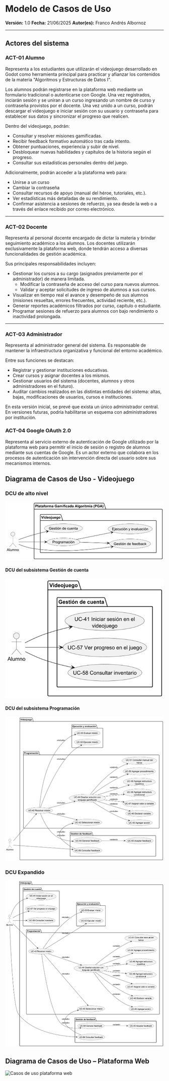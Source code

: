 # Modelo de Casos de Uso

**Versión:** 1.0
**Fecha:** 21/06/2025
**Autor(es):** Franco Andrés Albornoz

---

## Actores del sistema

### ACT-01 Alumno

Representa a los estudiantes que utilizarán el videojuego desarrollado en Godot como herramienta principal para practicar y afianzar los contenidos de la materia "Algoritmos y Estructuras de Datos I".

Los alumnos podrán registrarse en la plataforma web mediante un formulario tradicional o autenticarse con Google. Una vez registrados, inciarán sesión y se uniran a un curso ingresando un nombre de curso y contraseña provistos por el docente. Una vez unido a un curso, podrán descargar el videojuego e iniciar sesión con su usuario y contraseña para establecer sus datos y sincronizar el progreso que realicen.

Dentro del videojuego, podrán:

- Consultar y resolver misiones gamificadas.
- Recibir feedback formativo automático tras cada intento.
- Obtener puntuaciones, experiencia y subir de nivel.
- Desbloquear nuevas habilidades y capítulos de la historia según el progreso.
- Consultar sus estadísticas personales dentro del juego.

Adicionalmente, podrán acceder a la plataforma web para:

- Unirse a un curso
- Cambiar la contraseña
- Consultar recursos de apoyo (manual del héroe, tutoriales, etc.).
- Ver estadísticas más detalladas de su rendimiento.
- Confirmar asistencia a sesiones de refuerzo, ya sea desde la web o a través del enlace recibido por correo electrónico.

---

### ACT-02 Docente

Representa al personal docente encargado de dictar la materia y brindar seguimiento académico a los alumnos. Los docentes utilizarán exclusivamente la plataforma web, donde tendrán acceso a diversas funcionalidades de gestión académica.

Sus principales responsabilidades incluyen:

- Gestionar los cursos a su cargo (asignados previamente por el administrador) de manera limitada.
  - Modificar la contraseña de acceso del curso para nuevos alumnos.
  - Validar y aceptar solicitudes de ingreso de alumnos a sus cursos.
- Visualizar en tiempo real el avance y desempeño de sus alumnos (misiones resueltas, errores frecuentes, actividad reciente, etc.).
- Generar reportes académicos filtrados por curso, capítulo o estudiante.
- Programar sesiones de refuerzo para alumnos con bajo rendimiento o inactividad prolongada.

---

### ACT-03 Administrador

Representa al administrador general del sistema. Es responsable de mantener la infraestructura organizativa y funcional del entorno académico.

Entre sus funciones se destacan:

- Registrar y gestionar instituciones educativas.
- Crear cursos y asignar docentes a los mismos.
- Gestionar usuarios del sistema (docentes, alumnos y otros administradores en el futuro).
- Auditar cambios realizados en las distintas entidades del sistema: altas, bajas, modificaciones de usuarios, cursos e instituciones.

En esta versión inicial, se prevé que exista un único administrador central. En versiones futuras, podría habilitarse un esquema con administradores por institución.

### ACT-04 Google OAuth 2.0
Representa al servicio externo de autenticación de Google utilizado por la plataforma web para permitir el inicio de sesión o registro de alumnos mediante sus cuentas de Google. Es un actor externo que colabora en los procesos de autenticación sin intervención directa del usuario sobre sus mecanismos internos.


<!--
## Casos de uso del sistema

### Administrador

#### Gestión de usuarios

- **UC-01** Alta usuario  
- **UC-02** Modificar usuario  
  - INCLUDE: **UC-03** Buscar usuario  
- **UC-04** Baja usuario  
  - INCLUDE: **UC-03** Buscar usuario  
- **UC-05** Iniciar sesión

#### Gestión de instituciones

- **UC-06** Alta de institución  
- **UC-07** Modificar institución  
  - INCLUDE: **UC-08** Buscar institución  
- **UC-09** Baja de institución  
  - INCLUDE: **UC-08** Buscar institución  

#### Gestión de cursos

- **UC-10** Alta de curso  
- **UC-11** Modificar curso  
  - INCLUDE: **UC-12** Buscar curso  
- **UC-13** Baja de curso  
  - INCLUDE: **UC-12** Buscar curso  
- **UC-14** Asignar docente a curso  
  - INCLUDE: **UC-15** Buscar docente  

#### Auditoría

- **UC-16** Auditoría

---

### Docentes

#### Gestionar seguimiento académico

- **UC-17** Consultar progreso de alumnos
  - EXTEND: **UC-18** Ver progreso general (historia)
  - EXTEND: **UC-19** Ver progreso por capítulo
- **UC-20** Generar reporte de progreso de alumnos

#### Gestionar sesiones de refuerzo
- **UC-21** Crear sesión de refuerzo
- **UC-22** Modificar sesión de refuerzo
  - INCLUDE: **UC-23** Buscar sesión de refuerzo
- **UC-24** Cancelar sesión de refuerzo
  - INCLUDE: **UC-23** Buscar sesión de refuerzo 
- **UC-25** Aceptar sesión de refuerzo automática

#### Gestionar cursos (docente)
- **UC-26** Definir días y horarios del curso
- **UC-27** Cambiar contraseña de acceso a curso
- **UC-28** Aprobar solicitud de ingreso al curso
- **UC-29** Habilitar capítulo
  - INCLUDE: **UC-30** Buscar capítulo

#### Gestión de cuenta
- **UC-05** Iniciar sesión
- **UC-31** Modificar datos personales

### Alumnos

#### Gestión de cuenta
- **UC-32** Registrarse en la plataforma
  - EXTEND: **UC-33** Registro normal
  - EXTEND: **UC-34** Registro con Google
- **UC-35** Iniciar sesión en la plataforma web
  - EXTEND: **UC-36** Iniciar sesión normal
  - EXTEND: **UC-37** Inicar sesión con Google
- **UC-31** Modificar datos personales
- **UC-38** Ver progreso en la web

#### Cursos
- **UC-39** Solicitar ingreso a curso
- **UC-40** Confirmar asistencia a sesión de refuerzo

#### Videojuego
- **UC-41** Iniciar sesión en el videojuego
- **UC-42** Resolver misión
  - INCLUDE: **UC-43** Seleccionar misión
  - INCLUDE: **UC-44** Diseñar solución con lenguaje gamificado
    - INCLUDE: **UC-45** Agregar acción
    - EXTEND: **UC-46** Declarar variable
    - EXTEND: **UC-47** Asignar valor a variable
    - EXTEND: **UC-48** Agregar estructura condicional
    - EXTEND: **UC-49** Agregar estructura repetitiva
    - EXTEND: **UC-50** Agregar procedimiento
    - EXTEND: **UC-51** Consultar manual del heroe
  - INCLUDE: **UC-52** Ejecutar misión
  - INCLUDE: **UC-53** Evaluar misión
  - INCLUDE: **UC-54** Generar feedback
    - EXTEND: **UC-55** Aceptar feedback
- **UC-56** Consultar feedback
  - INCLUDE: **UC-43** Seleccionar misión
- **UC-57** Ver progreso en el juego
- **UC-58** Consultar inventario
-->


## Diagrama de Casos de Uso - Videojuego
### DCU de alto nivel
![DCU de alto nivel del Videojuego](./diagramas-casos-de-uso/videojuego/DCU_VideojuegoAltoNivel.png)

#### DCU del subsistema Gestión de cuenta
![Subsistema Gestión de cuenta](./diagramas-casos-de-uso/videojuego/SUBSISTEMA_GestionCuenta.png)

#### DCU del subsistema Programación
![Subsistema Programación](./diagramas-casos-de-uso/videojuego/SUBSISTEMA_ProgramacionEjecucionEvaluacionFeedback.png)

### DCU Expandido
![DCU Completo del Videojuego](./diagramas-casos-de-uso/videojuego/DCU_VideojuegoExpandido.png)


## Diagrama de Casos de Uso – Plataforma Web

![Casos de uso plataforma web](.7)








